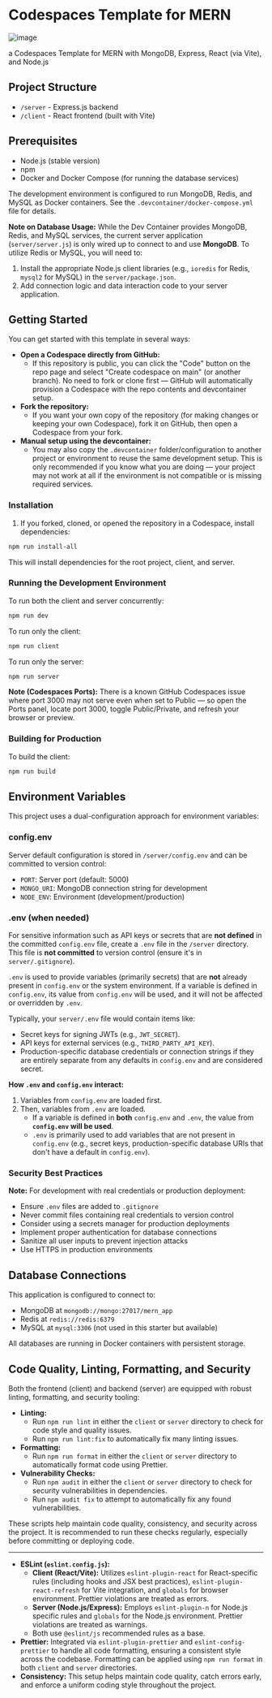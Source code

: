 # Codespaces Template for MERN

![image](https://github.com/user-attachments/assets/c675aa71-4874-4c19-916c-89fa756996d7)

a Codespaces Template for MERN with MongoDB, Express, React (via Vite), and Node.js

## Project Structure

- `/server` - Express.js backend
- `/client` - React frontend (built with Vite)

## Prerequisites

- Node.js (stable version)
- npm
- Docker and Docker Compose (for running the database services)

The development environment is configured to run MongoDB, Redis, and MySQL
as Docker containers. See the `.devcontainer/docker-compose.yml` file for
details.

**Note on Database Usage:** While the Dev Container provides MongoDB, Redis,
and MySQL services, the current server application (`server/server.js`) is
only wired up to connect to and use **MongoDB**. To utilize Redis or MySQL,
you will need to:

1.  Install the appropriate Node.js client libraries (e.g., `ioredis` for
    Redis, `mysql2` for MySQL) in the `server/package.json`.
2.  Add connection logic and data interaction code to your server
    application.

## Getting Started

You can get started with this template in several ways:

- **Open a Codespace directly from GitHub:**
  - If this repository is public, you can click the "Code" button on the
    repo page and select "Create codespace on main" (or another branch).
    No need to fork or clone first — GitHub will automatically provision a
    Codespace with the repo contents and devcontainer setup.
- **Fork the repository:**
  - If you want your own copy of the repository (for making changes or
    keeping your own Codespace), fork it on GitHub, then open a Codespace
    from your fork.
- **Manual setup using the devcontainer:**
  - You may also copy the `.devcontainer` folder/configuration to another
    project or environment to reuse the same development setup. This is
    only recommended if you know what you are doing — your project may not
    work at all if the environment is not compatible or is missing
    required services.

### Installation

1. If you forked, cloned, or opened the repository in a Codespace, install
   dependencies:

```bash
npm run install-all
```

This will install dependencies for the root project, client, and server.

### Running the Development Environment

To run both the client and server concurrently:

```bash
npm run dev
```

To run only the client:

```bash
npm run client
```

To run only the server:

```bash
npm run server
```

**Note (Codespaces Ports):** There is a known GitHub Codespaces issue where port 3000 may not serve even when set to Public — so open the Ports panel, locate port 3000, toggle Public/Private, and refresh your browser or preview.

### Building for Production

To build the client:

```bash
npm run build
```

## Environment Variables

This project uses a dual-configuration approach for environment variables:

### config.env

Server default configuration is stored in `/server/config.env` and can be
committed to version control:

- `PORT`: Server port (default: 5000)
- `MONGO_URI`: MongoDB connection string for development
- `NODE_ENV`: Environment (development/production)

### .env (when needed)

For sensitive information such as API keys or secrets that are **not
defined** in the committed `config.env` file, create a `.env` file in the
`/server` directory. This file is **not committed** to version control
(ensure it's in `server/.gitignore`).

`.env` is used to provide variables (primarily secrets) that are **not**
already present in `config.env` or the system environment. If a variable
is defined in `config.env`, its value from `config.env` will be used,
and it will not be affected or overridden by `.env`.

Typically, your `server/.env` file would contain items like:

- Secret keys for signing JWTs (e.g., `JWT_SECRET`).
- API keys for external services (e.g., `THIRD_PARTY_API_KEY`).
- Production-specific database credentials or connection strings if they
  are entirely separate from any defaults in `config.env` and are
  considered secret.

**How `.env` and `config.env` interact:**

1.  Variables from `config.env` are loaded first.
2.  Then, variables from `.env` are loaded.
    - If a variable is defined in **both** `config.env` and `.env`, the
      value from **`config.env` will be used**.
    - `.env` is primarily used to add variables that are not present in
      `config.env` (e.g., secret keys, production-specific database
      URIs that don't have a default in `config.env`).

### Security Best Practices

**Note:** For development with real credentials or production
deployment:

- Ensure `.env` files are added to `.gitignore`
- Never commit files containing real credentials to version control
- Consider using a secrets manager for production deployments
- Implement proper authentication for database connections
- Sanitize all user inputs to prevent injection attacks
- Use HTTPS in production environments

## Database Connections

This application is configured to connect to:

- MongoDB at `mongodb://mongo:27017/mern_app`
- Redis at `redis://redis:6379`
- MySQL at `mysql:3306` (not used in this starter but available)

All databases are running in Docker containers with persistent storage.

## Code Quality, Linting, Formatting, and Security

Both the frontend (client) and backend (server) are equipped with robust linting, formatting, and security tooling:

- **Linting:**
  - Run `npm run lint` in either the `client` or `server` directory to check for code style and quality issues.
  - Run `npm run lint:fix` to automatically fix many linting issues.
- **Formatting:**
  - Run `npm run format` in either the `client` or `server` directory to automatically format code using Prettier.
- **Vulnerability Checks:**
  - Run `npm audit` in either the `client` or `server` directory to check for security vulnerabilities in dependencies.
  - Run `npm audit fix` to attempt to automatically fix any found vulnerabilities.

These scripts help maintain code quality, consistency, and security across the project. It is recommended to run these checks regularly, especially before committing or deploying code.

---

- **ESLint (`eslint.config.js`):**
  - **Client (React/Vite):** Utilizes `eslint-plugin-react` for
    React-specific rules (including hooks and JSX best practices),
    `eslint-plugin-react-refresh` for Vite integration, and `globals`
    for browser environment. Prettier violations are treated as errors.
  - **Server (Node.js/Express):** Employs `eslint-plugin-n` for Node.js
    specific rules and `globals` for the Node.js environment. Prettier
    violations are treated as warnings.
  - Both use `@eslint/js` recommended rules as a base.
- **Prettier:** Integrated via `eslint-plugin-prettier` and
  `eslint-config-prettier` to handle all code formatting, ensuring a
  consistent style across the codebase. Formatting can be applied using
  `npm run format` in both `client` and `server` directories.
- **Consistency:** This setup helps maintain code quality, catch errors
  early, and enforce a uniform coding style throughout the project.
